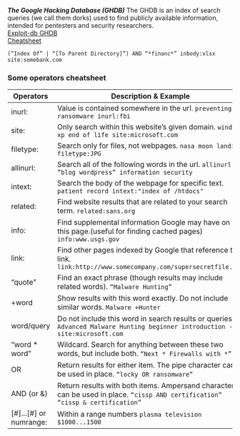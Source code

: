 ***The Google Hacking Database (GHDB)*** The GHDB is an index of search queries (we call them dorks) used to find publicly available information, intended for pentesters and security researchers.  
[Exploit-db GHDB](https://www.exploit-db.com/google-hacking-database)  
[Cheatsheet](https://sansorg.egnyte.com/dl/f4TCYNMgN6)

```
(“Index Of” | “[To Parent Directory]”) AND “*financ*” inbody:xlsx site:somebank.com
```
### Some operators cheatsheet
Operators | Description & Example
------------ | -------------
inurl: | Value is contained somewhere in the url.  ```preventing ransomware ​inurl:fbi​```
site: | Only search within this website’s given domain. ```windows xp end of life ​site:microsoft.com```
filetype: | Search only for files, not webpages. ```nasa moon landing ​filetype:JPG```
allinurl: | Search all of the following words in the url. ```allinurl: ”blog wordpress”​ information security```
intext: | Search the body of the webpage for specific text. ``` patient record ​intext:"index of /htdocs"```
related: | Find website results that are related to your search term. ```related:sans.org ```
info: | Find supplemental information Google may have on this page.(useful for finding cached pages) ```info:www.usgs.gov```
link: | Find other pages indexed by Google that reference this link. ```link:http://www.somecompany.com/supersecretfile.doc```
“quote” | Find an exact phrase (though results may include related words). ```“Malware Hunting”```
+word | Show results with this word exactly. Do not include similar words. ```Malware +Hunter```
­word/query | Do not include this word in search results or queries. ```​Advanced Malware Hunting ­beginner ­introduction ­site:microsoft.com```
“word * word” | Wildcard. Search for anything between these two words, but include both. ```“Next * Firewalls with *”```
OR | Return results for either item. The pipe character can be used in place. ```“locky OR ransomware”```
AND (or &) | Return results with both items. Ampersand character can be used in place. ```​“cissp AND certification”​  “cissp & certification”```
[#]...[#] or numrange: | Within a range numbers ```plasma television $1000...1500```

